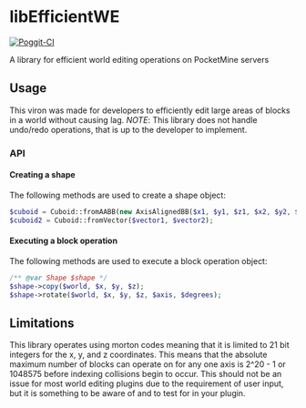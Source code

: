 # libEfficientWE

[![Poggit-CI](https://poggit.pmmp.io/ci.shield/jasonwynn10/libEfficientWE/libEfficientWE)](https://poggit.pmmp.io/ci/jasonwynn10/libEfficientWE/libEfficientWE)

A library for efficient world editing operations on PocketMine servers
## Usage
This viron was made for developers to efficiently edit large areas of blocks in a world without causing lag.
*NOTE*: This library does not handle undo/redo operations, that is up to the developer to implement.

### API
#### Creating a shape
The following methods are used to create a shape object:
```php
$cuboid = Cuboid::fromAABB(new AxisAlignedBB($x1, $y1, $z1, $x2, $y2, $z2));
$cuboid2 = Cuboid::fromVector($vector1, $vector2);
```

#### Executing a block operation
The following methods are used to execute a block operation object:
```php
/** @var Shape $shape */
$shape->copy($world, $x, $y, $z);
$shape->rotate($world, $x, $y, $z, $axis, $degrees);
```

## Limitations
This library operates using morton codes meaning that it is limited to 21 bit integers for the x, y, and z coordinates.
This means that the absolute maximum number of blocks can operate on for any one axis is 2^20 - 1 or 1048575 before indexing collisions begin to occur.
This should not be an issue for most world editing plugins due to the requirement of user input, but it is something to be aware of and to test for in your plugin.